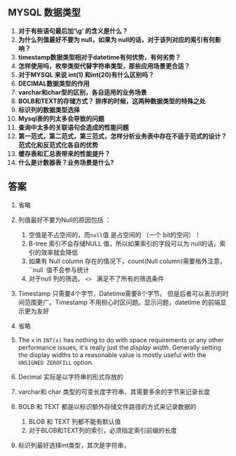 ## MYSQL 数据类型

1. **对于有些语句最后加‘\g’ 的含义是什么？**
2. **为什么列值最好不要为 null，如果为 null的话，对于该列对应的索引有何影响？**
3. **timestamp数据类型相对于datetime有何优势，有何劣势？**
4. **怎样使用吗，枚举类型代替字符串类型，那些应用场景更合适？**
5. **对于MYSQL 来说 int(1) 和int(20)有什么区别吗？**
6. **DECIMAL数据类型的作用**
7. **varchar和char型的区别，各自适用的业务场景**
8. **BOLB和TEXT的存储方式？ 排序的时候，这两种数据类型的特殊之处**
9. **标识列的数据类型选择**
10. **Mysql表的列太多会导致的问题**
11. **查询中太多的关联语句会造成的性能问题**
12. **第一范式，第二范式，第三范式，怎样分析业务表中存在不适于范式的设计？范式化和反范式化各自的优势**
13. **缓存表和汇总表带来的性能提升？**
14. **什么是计数器表？业务场景是什么?**



## 答案

1. 省略

2. 列值最好不要为Null的原因包括 ： 
   1.  空值是不占空间的，而`null`值 是占空间的 （一个 bit的空间）！
   2.  B-tree 索引不会存储NULL 值，所以如果索引的字段可以为 null的话，索引的效率就会降低
   3.  如果有 Null column 存在的情况下，count(Null column)需要格外注意，``null` `值不会参与统计 
   4.  对于null 列的筛选， `<> ` 满足不了所有的筛选条件
3. Timestamp 只需要4个字节，Datetime需要8个字节。 但是后者可以表示的时间范围更广。Timestamp 不用担心时区问题。显示问题，datetime 的前端显示更为友好
4. 省略
5. The `x` in `INT(x)` has nothing to do with space requirements or any other performance issues, it's really just the *display width*. Generally setting the display widths to a reasonable value is mostly useful with the `UNSIGNED ZEROFILL` option.
6. Decimal 实际是以字符串的形式存放的
7. varchar和 char 类型的可变长度字符串，其需要多余的字节来记录长度
8. BOLB 和 TEXT 都是以标识额外存储文件路径的方式来记录数据的
   1. BLOB 和 TEXT 列都不能有默认值
   2. 对于BLOB和TEXT列的索引，必须指定索引前缀的长度
9. 标识列最好选择int类型，其次是字符串，